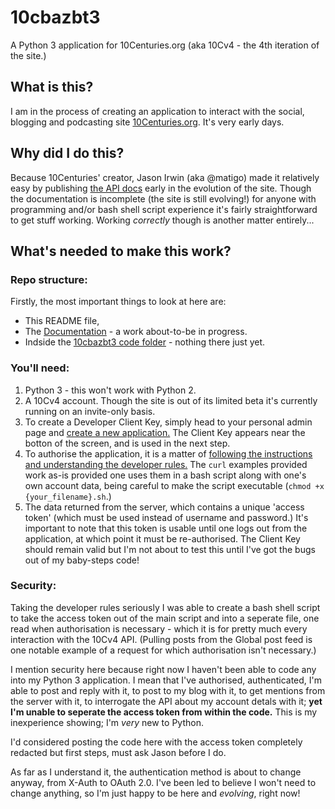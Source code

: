 # 10cbazbt3
A Python 3 application for 10Centuries.org (aka 10Cv4 - the 4th iteration of the site.)

## What is this?
I am in the process of creating an application to interact with the social, blogging and podcasting site [10Centuries.org](http://10centuries.org).  It's very early days.

## Why did I do this?
Because 10Centuries' creator, Jason Irwin (aka @matigo) made it relatively easy by publishing [the API docs](https://docs.10centuries.org/) early in the evolution of the site.  Though the documentation is incomplete (the site is still evolving!) for anyone with programming and/or bash shell script experience it's fairly straightforward to get stuff working.  Working *correctly* though is another matter entirely...

## What's needed to make this work?

### Repo structure:
Firstly, the most important things to look at here are:

* This README file,
* The [Documentation](/docs/README.md) - a work about-to-be in progress.
* Indside the [10cbazbt3 code folder](/10cbazbt3/) - nothing there just yet.

### You'll need:
1. Python 3 - this won't work with Python 2.
1. A 10Cv4 account.  Though the site is out of its limited beta it's currently running on an invite-only basis.
1. To create a Developer Client Key, simply head to your personal admin page and [create a new application.](https://admin.10centuries.org/apps/)  The Client Key appears near the botton of the screen, and is used in the next step.
1. To authorise the application, it is a matter of [following the instructions and understanding the developer rules.](https://docs.10centuries.org/auth)  The `curl` examples provided work as-is provided one uses them in a bash script along with one's own account data, being careful to make the script executable (`chmod +x {your_filename}.sh`.)
1. The data returned from the server, which contains a unique 'access token' (which must be used instead of username and password.)  It's important to note that this token is usable until one logs out from the application, at which point it must be re-authorised.  The Client Key should remain valid but I'm not about to test this until I've got the bugs out of my baby-steps code!

### Security:
Taking the developer rules seriously I was able to create a bash shell script to take the access token out of the main script and into a seperate file, one read when authorisation is necessary - which it is for pretty much every interaction with the 10Cv4 API.  (Pulling posts from the Global post feed is one notable example of a request for which authorisation isn't necessary.)

I mention security here because right now I haven't been able to code any into my Python 3 application.  I mean that I've authorised, authenticated, I'm able to post and reply with it, to post to my blog with it, to get mentions from the server with it, to interrogate the API about my account detals with it; **yet I'm unable to seperate the access token from within the code.**  This is my inexperience showing; I'm *very* new to Python.

I'd considered posting the code here with the access token completely redacted but first steps, must ask Jason before I do.

As far as I understand it, the authentication method is about to change anyway, from X-Auth to OAuth 2.0.  I've been led to believe I won't need to change anything, so I'm just happy to be here and *evolving*, right now!
